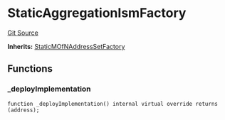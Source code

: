 # StaticAggregationIsmFactory
[Git Source](https://github.com/hyperlane-xyz/hyperlane-monorepo/blob/60f321f452052881dce4e22999022e11fc117456/contracts/isms/aggregation/StaticAggregationIsmFactory.sol)

**Inherits:**
[StaticMOfNAddressSetFactory](/contracts/libs/StaticMOfNAddressSetFactory.sol/abstract.StaticMOfNAddressSetFactory.md)


## Functions
### _deployImplementation


```solidity
function _deployImplementation() internal virtual override returns (address);
```

